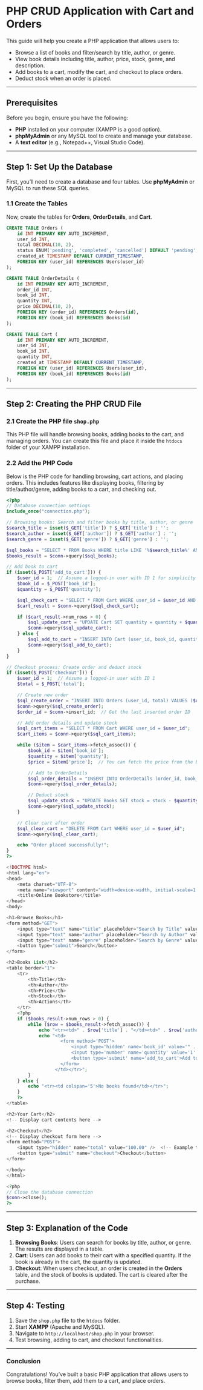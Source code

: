 # PHP CRUD Application with Cart and Orders

This guide will help you create a PHP application that allows users to:

- Browse a list of books and filter/search by title, author, or genre.
- View book details including title, author, price, stock, genre, and description.
- Add books to a cart, modify the cart, and checkout to place orders.
- Deduct stock when an order is placed.

---

## Prerequisites

Before you begin, ensure you have the following:

- **PHP** installed on your computer (XAMPP is a good option).
- **phpMyAdmin** or any MySQL tool to create and manage your database.
- A **text editor** (e.g., Notepad++, Visual Studio Code).

---

## Step 1: Set Up the Database

First, you’ll need to create a database and four tables. Use **phpMyAdmin** or MySQL to run these SQL queries.

### 1.1 Create the Tables

Now, create the tables for **Orders**, **OrderDetails**, and **Cart**.

```sql
CREATE TABLE Orders (
    id INT PRIMARY KEY AUTO_INCREMENT,
    user_id INT,
    total DECIMAL(10, 2),
    status ENUM('pending', 'completed', 'cancelled') DEFAULT 'pending',
    created_at TIMESTAMP DEFAULT CURRENT_TIMESTAMP,
    FOREIGN KEY (user_id) REFERENCES Users(user_id)
);

CREATE TABLE OrderDetails (
    id INT PRIMARY KEY AUTO_INCREMENT,
    order_id INT,
    book_id INT,
    quantity INT,
    price DECIMAL(10, 2),
    FOREIGN KEY (order_id) REFERENCES Orders(id),
    FOREIGN KEY (book_id) REFERENCES Books(id)
);

CREATE TABLE Cart (
    id INT PRIMARY KEY AUTO_INCREMENT,
    user_id INT,
    book_id INT,
    quantity INT,
    created_at TIMESTAMP DEFAULT CURRENT_TIMESTAMP,
    FOREIGN KEY (user_id) REFERENCES Users(user_id),
    FOREIGN KEY (book_id) REFERENCES Books(id)
);
```

---

## Step 2: Creating the PHP CRUD File

### 2.1 Create the PHP file `shop.php`

This PHP file will handle browsing books, adding books to the cart, and managing orders. You can create this file and place it inside the `htdocs` folder of your XAMPP installation.

### 2.2 Add the PHP Code

Below is the PHP code for handling browsing, cart actions, and placing orders. This includes features like displaying books, filtering by title/author/genre, adding books to a cart, and checking out.

```php
<?php
// Database connection settings
include_once("connection.php");

// Browsing books: Search and filter books by title, author, or genre
$search_title = isset($_GET['title']) ? $_GET['title'] : '';
$search_author = isset($_GET['author']) ? $_GET['author'] : '';
$search_genre = isset($_GET['genre']) ? $_GET['genre'] : '';

$sql_books = "SELECT * FROM Books WHERE title LIKE '%$search_title%' AND author LIKE '%$search_author%' AND genre_id LIKE '%$search_genre%'";
$books_result = $conn->query($sql_books);

// Add book to cart
if (isset($_POST['add_to_cart'])) {
    $user_id = 1;  // Assume a logged-in user with ID 1 for simplicity
    $book_id = $_POST['book_id'];
    $quantity = $_POST['quantity'];

    $sql_check_cart = "SELECT * FROM Cart WHERE user_id = $user_id AND book_id = $book_id";
    $cart_result = $conn->query($sql_check_cart);

    if ($cart_result->num_rows > 0) {
        $sql_update_cart = "UPDATE Cart SET quantity = quantity + $quantity WHERE user_id = $user_id AND book_id = $book_id";
        $conn->query($sql_update_cart);
    } else {
        $sql_add_to_cart = "INSERT INTO Cart (user_id, book_id, quantity) VALUES ($user_id, $book_id, $quantity)";
        $conn->query($sql_add_to_cart);
    }
}

// Checkout process: Create order and deduct stock
if (isset($_POST['checkout'])) {
    $user_id = 1;  // Assume a logged-in user with ID 1
    $total = $_POST['total'];

    // Create new order
    $sql_create_order = "INSERT INTO Orders (user_id, total) VALUES ($user_id, $total)";
    $conn->query($sql_create_order);
    $order_id = $conn->insert_id;  // Get the last inserted order ID

    // Add order details and update stock
    $sql_cart_items = "SELECT * FROM Cart WHERE user_id = $user_id";
    $cart_items = $conn->query($sql_cart_items);

    while ($item = $cart_items->fetch_assoc()) {
        $book_id = $item['book_id'];
        $quantity = $item['quantity'];
        $price = $item['price'];  // You can fetch the price from the Books table

        // Add to OrderDetails
        $sql_order_details = "INSERT INTO OrderDetails (order_id, book_id, quantity, price) VALUES ($order_id, $book_id, $quantity, $price)";
        $conn->query($sql_order_details);

        // Deduct stock
        $sql_update_stock = "UPDATE Books SET stock = stock - $quantity WHERE id = $book_id";
        $conn->query($sql_update_stock);
    }

    // Clear cart after order
    $sql_clear_cart = "DELETE FROM Cart WHERE user_id = $user_id";
    $conn->query($sql_clear_cart);

    echo "Order placed successfully!";
}
?>

<!DOCTYPE html>
<html lang="en">
<head>
    <meta charset="UTF-8">
    <meta name="viewport" content="width=device-width, initial-scale=1.0">
    <title>Online Bookstore</title>
</head>
<body>

<h1>Browse Books</h1>
<form method="GET">
    <input type="text" name="title" placeholder="Search by Title" value="<?php echo $search_title; ?>" />
    <input type="text" name="author" placeholder="Search by Author" value="<?php echo $search_author; ?>" />
    <input type="text" name="genre" placeholder="Search by Genre" value="<?php echo $search_genre; ?>" />
    <button type="submit">Search</button>
</form>

<h2>Books List</h2>
<table border="1">
    <tr>
        <th>Title</th>
        <th>Author</th>
        <th>Price</th>
        <th>Stock</th>
        <th>Actions</th>
    </tr>
    <?php
    if ($books_result->num_rows > 0) {
        while ($row = $books_result->fetch_assoc()) {
            echo "<tr><td>" . $row['title'] . "</td><td>" . $row['author'] . "</td><td>" . $row['price'] . "</td><td>" . $row['stock'] . "</td>";
            echo "<td>
                    <form method='POST'>
                        <input type='hidden' name='book_id' value='" . $row['id'] . "' />
                        <input type='number' name='quantity' value='1' min='1' max='" . $row['stock'] . "' />
                        <button type='submit' name='add_to_cart'>Add to Cart</button>
                    </form>
                  </td></tr>";
        }
    } else {
        echo "<tr><td colspan='5'>No books found</td></tr>";
    }
    ?>
</table>

<h2>Your Cart</h2>
<!-- Display cart contents here -->

<h2>Checkout</h2>
<!-- Display checkout form here -->
<form method="POST">
    <input type="hidden" name="total" value="100.00" />  <!-- Example total -->
    <button type="submit" name="checkout">Checkout</button>
</form>

</body>
</html>

<?php
// Close the database connection
$conn->close();
?>
```

---

## Step 3: Explanation of the Code

1. **Browsing Books**: Users can search for books by title, author, or genre. The results are displayed in a table.
2. **Cart**: Users can add books to their cart with a specified quantity. If the book is already in the cart, the quantity is updated.
3. **Checkout**: When users checkout, an order is created in the **Orders** table, and the stock of books is updated. The cart is cleared after the purchase.

---

## Step 4: Testing

1. Save the `shop.php` file to the `htdocs` folder.
2. Start **XAMPP** (Apache and MySQL).
3. Navigate to `http://localhost/shop.php` in your browser.
4. Test browsing, adding to cart, and checkout functionalities.

---

### Conclusion

Congratulations! You’ve built a basic PHP application that allows users to browse books, filter them, add them to a cart, and place orders.
